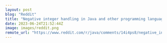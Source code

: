 ```yaml
---
layout: post
blog: "Reddit"
title: "Negative integer handling in Java and other programming languages"
date: 2023-06-24T21:52:44Z
image: images/reddit.png
remote_url: "https://www.reddit.com/r/java/comments/14i4ps8/negative_integer_handling_in_java_and_other/"
---
```

